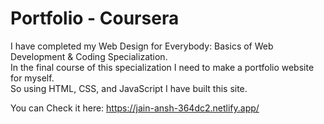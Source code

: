 # Portfolio - Coursera
I have completed my Web Design for Everybody: Basics of Web Development & Coding Specialization. <br>
In the final course of this specialization I need to make a portfolio website for myself. <br>
So using HTML, CSS, and JavaScript I have built this site.

You can Check it here:  https://jain-ansh-364dc2.netlify.app/

